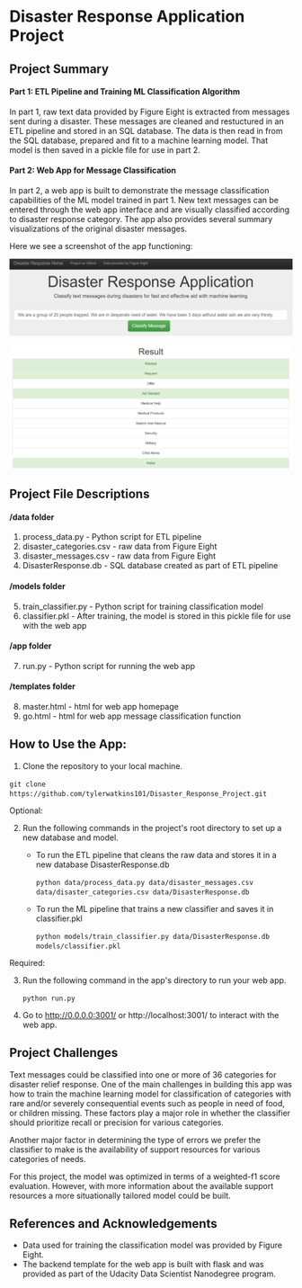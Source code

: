 # Disaster Response Application Project

## Project Summary

#### Part 1: ETL Pipeline and Training ML Classification Algorithm

In part 1, raw text data provided by Figure Eight is extracted from messages sent during a disaster. These messages are cleaned and restuctured in an ETL pipeline and stored in an SQL database. The data is then read in from the SQL database, prepared and fit to a machine learning model. That model is then saved in a pickle file for use in part 2.

#### Part 2: Web App for Message Classification

In part 2, a web app is built to demonstrate the message classification capabilities of the ML model trained in part 1. New text messages can be entered through the web app interface and are visually classified according to disaster response category. The app also provides several summary visualizations of the original disaster messages.

Here we see a screenshot of the app functioning:

![Alt text](Photos/app1.png?raw=true "Title")

![Alt text](Photos/app2.png?raw=true "Title")

## Project File Descriptions

#### /data folder

1. process_data.py - Python script for ETL pipeline
2. disaster_categories.csv - raw data from Figure Eight
3. disaster_messages.csv - raw data from Figure Eight
4. DisasterResponse.db - SQL database created as part of ETL pipeline

#### /models folder

5. train_classifier.py - Python script for training classification model
6. classifier.pkl - After training, the model is stored in this pickle file for use with the web app

#### /app folder

7. run.py - Python script for running the web app

#### /templates folder

8. master.html - html for web app homepage
9. go.html - html for web app message classification function

## How to Use the App:
1. Clone the repository to your local machine.

`git clone https://github.com/tylerwatkins101/Disaster_Response_Project.git`

Optional:

2. Run the following commands in the project's root directory to set up a new database and model.

    - To run the ETL pipeline that cleans the raw data and stores it in a new database DisasterResponse.db
    
        `python data/process_data.py data/disaster_messages.csv data/disaster_categories.csv data/DisasterResponse.db`
        
    - To run the ML pipeline that trains a new classifier and saves it in classifier.pkl
    
        `python models/train_classifier.py data/DisasterResponse.db models/classifier.pkl`

Required:

3. Run the following command in the app's directory to run your web app.

    `python run.py`

4. Go to http://0.0.0.0:3001/ or http://localhost:3001/ to interact with the web app. 

## Project Challenges

Text messages could be classified into one or more of 36 categories for disaster relief response. One of the main challenges in building this app was how to train the machine learning model for classification of categories with rare and/or severely consequential events such as people in need of food, or children missing. These factors play a major role in whether the classifier should prioritize recall or precision for various categories.

Another major factor in determining the type of errors we prefer the classifier to make is the availability of support resources for various categories of needs.

For this project, the model was optimized in terms of a weighted-f1 score evaluation. However, with more information about the available support resources a more situationally tailored model could be built.



## References and Acknowledgements

- Data used for training the classification model was provided by Figure Eight.
- The backend template for the web app is built with flask and was provided as part of the Udacity Data Scientist Nanodegree program.
